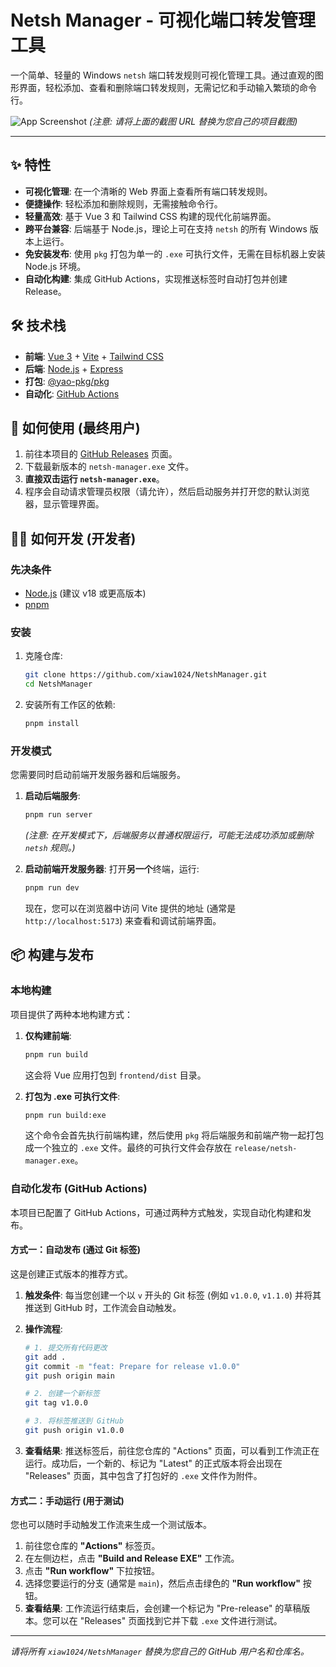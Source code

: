 <!--
 * @Author: xiawang1024
 * @Date: 2025-06-23 14:04:08
 * @LastEditTime: 2025-06-23 14:44:59
 * @LastEditors: xiawang1024
 * @Description: 
 * @FilePath: \NetshManager\README.md
 * 工作，生活，健康
-->
# Netsh Manager - 可视化端口转发管理工具

一个简单、轻量的 Windows `netsh` 端口转发规则可视化管理工具。通过直观的图形界面，轻松添加、查看和删除端口转发规则，无需记忆和手动输入繁琐的命令行。

![App Screenshot](https://user-images.githubusercontent.com/xiaw1024/NetshManager/assets/NetshManager.png)
*(注意: 请将上面的截图 URL 替换为您自己的项目截图)*

---

## ✨ 特性

- **可视化管理**: 在一个清晰的 Web 界面上查看所有端口转发规则。
- **便捷操作**: 轻松添加和删除规则，无需接触命令行。
- **轻量高效**: 基于 Vue 3 和 Tailwind CSS 构建的现代化前端界面。
- **跨平台兼容**: 后端基于 Node.js，理论上可在支持 `netsh` 的所有 Windows 版本上运行。
- **免安装发布**: 使用 `pkg` 打包为单一的 `.exe` 可执行文件，无需在目标机器上安装 Node.js 环境。
- **自动化构建**: 集成 GitHub Actions，实现推送标签时自动打包并创建 Release。

## 🛠️ 技术栈

- **前端**: [Vue 3](https://vuejs.org/) + [Vite](https://vitejs.dev/) + [Tailwind CSS](https://tailwindcss.com/)
- **后端**: [Node.js](https://nodejs.org/) + [Express](https://expressjs.com/)
- **打包**: [@yao-pkg/pkg](https://github.com/yao-pkg/pkg)
- **自动化**: [GitHub Actions](https://github.com/features/actions)

## 🚀 如何使用 (最终用户)

1. 前往本项目的 [GitHub Releases](https://github.com/xiaw1024/NetshManager/releases) 页面。
2. 下载最新版本的 `netsh-manager.exe` 文件。
3. **直接双击运行 `netsh-manager.exe`**。
4. 程序会自动请求管理员权限（请允许），然后启动服务并打开您的默认浏览器，显示管理界面。

## 🧑‍💻 如何开发 (开发者)

### 先决条件

- [Node.js](https://nodejs.org/en/download/) (建议 v18 或更高版本)
- [pnpm](https://pnpm.io/installation)

### 安装

1. 克隆仓库:

    ```bash
    git clone https://github.com/xiaw1024/NetshManager.git
    cd NetshManager
    ```

2. 安装所有工作区的依赖:

    ```bash
    pnpm install
    ```

### 开发模式

您需要同时启动前端开发服务器和后端服务。

1. **启动后端服务**:

    ```bash
    pnpm run server
    ```

    *(注意: 在开发模式下，后端服务以普通权限运行，可能无法成功添加或删除 `netsh` 规则。)*

2. **启动前端开发服务器**:
    打开**另一个**终端，运行:

    ```bash
    pnpm run dev
    ```

    现在，您可以在浏览器中访问 Vite 提供的地址 (通常是 `http://localhost:5173`) 来查看和调试前端界面。

## 📦 构建与发布

### 本地构建

项目提供了两种本地构建方式：

1. **仅构建前端**:

    ```bash
    pnpm run build
    ```

    这会将 Vue 应用打包到 `frontend/dist` 目录。

2. **打包为 .exe 可执行文件**:

    ```bash
    pnpm run build:exe
    ```

    这个命令会首先执行前端构建，然后使用 `pkg` 将后端服务和前端产物一起打包成一个独立的 `.exe` 文件。最终的可执行文件会存放在 `release/netsh-manager.exe`。

### 自动化发布 (GitHub Actions)

本项目已配置了 GitHub Actions，可通过两种方式触发，实现自动化构建和发布。

#### 方式一：自动发布 (通过 Git 标签)

这是创建正式版本的推荐方式。

1. **触发条件**: 每当您创建一个以 `v` 开头的 Git 标签 (例如 `v1.0.0`, `v1.1.0`) 并将其推送到 GitHub 时，工作流会自动触发。

2. **操作流程**:

    ```bash
    # 1. 提交所有代码更改
    git add .
    git commit -m "feat: Prepare for release v1.0.0"
    git push origin main

    # 2. 创建一个新标签
    git tag v1.0.0

    # 3. 将标签推送到 GitHub
    git push origin v1.0.0
    ```

3. **查看结果**: 推送标签后，前往您仓库的 "Actions" 页面，可以看到工作流正在运行。成功后，一个新的、标记为 "Latest" 的正式版本将会出现在 "Releases" 页面，其中包含了打包好的 `.exe` 文件作为附件。

#### 方式二：手动运行 (用于测试)

您也可以随时手动触发工作流来生成一个测试版本。

1. 前往您仓库的 **"Actions"** 标签页。
2. 在左侧边栏，点击 **"Build and Release EXE"** 工作流。
3. 点击 **"Run workflow"** 下拉按钮。
4. 选择您要运行的分支 (通常是 `main`)，然后点击绿色的 **"Run workflow"** 按钮。
5. **查看结果**: 工作流运行结束后，会创建一个标记为 "Pre-release" 的草稿版本。您可以在 "Releases" 页面找到它并下载 `.exe` 文件进行测试。

---

*请将所有 `xiaw1024/NetshManager` 替换为您自己的 GitHub 用户名和仓库名。*
